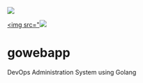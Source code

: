 <a href="https://codeclimate.com/github/mukulgit123/gowebapp/maintainability"><img src="https://api.codeclimate.com/v1/badges/ef48b9131399e7c51d36/maintainability" /></a>

<a href="https://goreportcard.com/report/github.com/mukulgit123/gowebapp"><img src="<img src="https://goreportcard.com/badge/github.com/mukulgit123/gowebapp" /></a>
  
# gowebapp
DevOps Administration System using Golang
